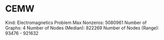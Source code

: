 # CEMW

Kind: Electromagnetics Problem
Max Nonzeros: 5080961
Number of Graphs: 4
Number of Nodes (Median): 822269
Number of Nodes (Range): 93476 - 921632
